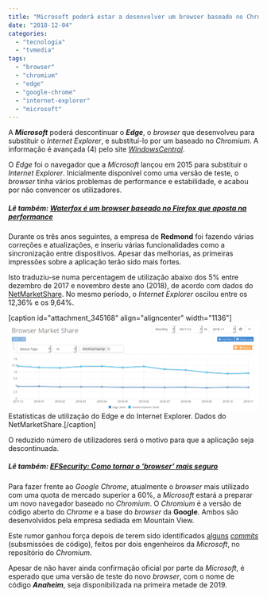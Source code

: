 ```yaml
---
title: "Microsoft poderá estar a desenvolver um browser baseado no Chrome"
date: "2018-12-04"
categories: 
  - "tecnologia"
  - "tvmedia"
tags: 
  - "browser"
  - "chromium"
  - "edge"
  - "google-chrome"
  - "internet-explorer"
  - "microsoft"
---
```


A **_Microsoft_** poderá descontinuar o **_Edge_**, o _browser_ que desenvolveu para substituir o _Internet Explorer_, e substituí-lo por um baseado no _Chromium_. A informação é avançada (4) pelo site _[WindowsCentral](https://www.windowscentral.com/microsoft-building-chromium-powered-web-browser-windows-10)_.

O _Edge_ foi o navegador que a _Microsoft_ lançou em 2015 para substituir o _Internet Explorer_. Inicialmente disponível como uma versão de teste, o _browser_ tinha vários problemas de performance e estabilidade, e acabou por não convencer os utilizadores.

##### Lê também: [Waterfox é um browser baseado no Firefox que aposta na performance](https://espalhafactos.com/2017/02/15/waterfox-um-browser-baseado-no-firefox-aposta-na-performance/)

Durante os três anos seguintes, a empresa de **Redmond** foi fazendo várias correções e atualizações, e inseriu várias funcionalidades como a sincronização entre dispositivos. Apesar das melhorias, as primeiras impressões sobre a aplicação terão sido mais fortes.

Isto traduziu-se numa percentagem de utilização abaixo dos 5% entre dezembro de 2017 e novembro deste ano (2018), de acordo com dados do [NetMarketShare](https://netmarketshare.com/browser-market-share.aspx?options=%7B%22filter%22%3A%7B%22%24or%22%3A%5B%7B%22deviceType%22%3A%7B%22%24in%22%3A%5B%22Desktop%2Flaptop%22%5D%7D%7D%5D%7D%2C%22dateLabel%22%3A%22Trend%22%2C%22attributes%22%3A%22share%22%2C%22group%22%3A%22browser%22%2C%22sort%22%3A%7B%22share%22%3A-1%7D%2C%22id%22%3A%22browsersDesktop%22%2C%22dateInterval%22%3A%22Monthly%22%2C%22dateStart%22%3A%222017-12%22%2C%22dateEnd%22%3A%222018-11%22%2C%22plotKeys%22%3A%5B%7B%22browser%22%3A%22Edge%22%7D%2C%7B%22browser%22%3A%22Internet%20Explorer%22%7D%5D%2C%22segments%22%3A%22-1000%22%7D). No mesmo período, o _Internet Explorer_ oscilou entre os 12,36% e os 9,64%.

\[caption id="attachment\_345168" align="aligncenter" width="1136"\][![Estatísticas de utilização do Edge e do Internet Explorer - browser](images/Browser-market-share.png)](https://espalhafactos.com/wp-content/uploads/2018/12/Browser-market-share.png) Estatísticas de utilização do Edge e do Internet Explorer. Dados do NetMarketShare.\[/caption\]

O reduzido número de utilizadores será o motivo para que a aplicação seja descontinuada.

##### Lê também: [EFSecurity: Como tornar o ‘browser’ mais seguro](https://espalhafactos.com/2016/12/03/tornar-browser-seguro/)

Para fazer frente ao _Google Chrome_, atualmente o _browser_ mais utilizado com uma quota de mercado superior a 60%, a _Microsoft_ estará a preparar um novo navegador baseado no _Chromium_. O _Chromium_ é a versão de código aberto do _Chrome_ e a base do _browser_ da **Google**. Ambos são desenvolvidos pela empresa sediada em Mountain View.

Este rumor ganhou força depois de terem sido identificados [alguns](https://chromium-review.googlesource.com/q/owner:Tom.Tan%2540microsoft.com) [_commits_](https://chromium-review.googlesource.com/q/owner:jkunkee%2540microsoft.com) (subsmissões de código), feitos por dois engenheiros da _Microsoft_, no repositório do _Chromium_.

Apesar de não haver ainda confirmação oficial por parte da _Microsoft_, é esperado que uma versão de teste do novo _browser_, com o nome de código **_Anaheim_**, seja disponibilizada na primeira metade de 2019.
